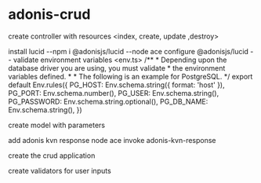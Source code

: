 # adonis-crud


create controller with  resources <index, create, update ,destroy>


install lucid
  --npm i @adonisjs/lucid
  --node ace configure @adonisjs/lucid
  -- validate  environment  variables <env.ts>
    /**
      * Depending upon the database driver you are using, you must validate
      * the environment variables defined.
      *
      * The following is an example for PostgreSQL.
      */
      export default Env.rules({
        PG_HOST: Env.schema.string({ format: 'host' }),
        PG_PORT: Env.schema.number(),
        PG_USER: Env.schema.string(),
        PG_PASSWORD: Env.schema.string.optional(),
        PG_DB_NAME: Env.schema.string(),
      })

create model with parameters

add adonis kvn response 
node ace invoke adonis-kvn-response


create the crud application

create validators for user inputs







